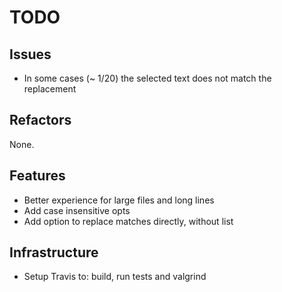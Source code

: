 # TODO

## Issues

- In some cases (~ 1/20) the selected text does not match the replacement

## Refactors

None.

## Features

- Better experience for large files and long lines
- Add case insensitive opts
- Add option to replace matches directly, without list

## Infrastructure

- Setup Travis to: build, run tests and valgrind
